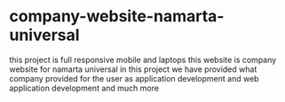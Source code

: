 # company-website-namarta-universal
this project is full responsive mobile and laptops this website is company website for namarta universal in this project we have provided what company provided for the user as application development and web application development and much more  
